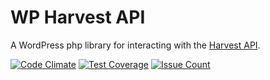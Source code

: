 # WP Harvest API

A WordPress php library for interacting with the [Harvest API](http://help.getharvest.com/api/). 

[![Code Climate](https://codeclimate.com/github/wp-api-libraries/wp-harvest-api/badges/gpa.svg)](https://codeclimate.com/github/wp-api-libraries/wp-harvest-api)
[![Test Coverage](https://codeclimate.com/github/wp-api-libraries/wp-harvest-api/badges/coverage.svg)](https://codeclimate.com/github/wp-api-libraries/wp-harvest-api/coverage)
[![Issue Count](https://codeclimate.com/github/wp-api-libraries/wp-harvest-api/badges/issue_count.svg)](https://codeclimate.com/github/wp-api-libraries/wp-harvest-api)

